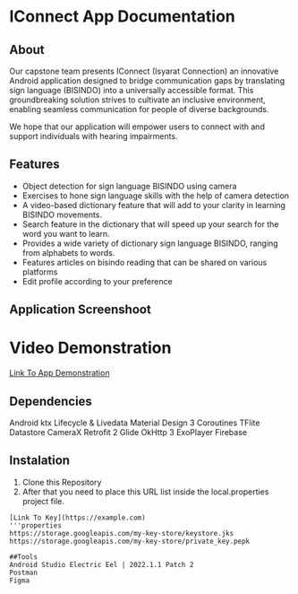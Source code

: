 # IConnect App Documentation

## About
Our capstone team presents IConnect (Isyarat Connection)  an innovative Android application designed to bridge communication gaps by translating sign language (BISINDO) into a universally accessible format. This groundbreaking solution strives to cultivate an inclusive environment, enabling seamless communication for people of diverse backgrounds.

We hope that our application will empower users to connect with and support individuals with hearing impairments.

## Features

- Object detection for sign language BISINDO using camera
- Exercises to hone sign language skills with the help of camera detection
- A video-based dictionary feature that will add to your clarity in learning BISINDO movements.
- Search feature in the dictionary that will speed up your search for the word you want to learn.
- Provides a wide variety of dictionary sign language BISINDO, ranging from alphabets to words.
- Features articles on bisindo reading that can be shared on various platforms 
- Edit profile according to your preference

## Application Screenshoot

# Video Demonstration

[Link To App Demonstration](https://example.com)


## Dependencies
Android ktx
Lifecycle & Livedata
Material Design 3
Coroutines
TFlite
Datastore
CameraX
Retrofit 2
Glide
OkHttp 3
ExoPlayer
Firebase

## Instalation
1. Clone this Repository
2. After that you need to place this URL list inside the local.properties project file.
```properties
[Link To Key](https://example.com)
'''properties
https://storage.googleapis.com/my-key-store/keystore.jks
https://storage.googleapis.com/my-key-store/private_key.pepk

##Tools
Android Studio Electric Eel | 2022.1.1 Patch 2
Postman
Figma



